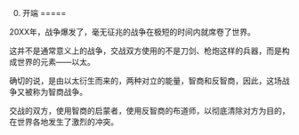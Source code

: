 0. 开端
=====

20XX年，战争爆发了，毫无征兆的战争在极短的时间内就席卷了世界。

这并不是通常意义上的战争，交战双方使用的不是刀剑、枪炮这样的兵器，而是构成世界的元素——以太。

确切的说，是由以太衍生而来的，两种对立的能量，智商和反智商，因此，这场战争又被称为智商战争。

交战的双方，使用智商的启蒙者，使用反智商的布道师，以彻底清除对方为目的，在世界各地发生了激烈的冲突。

